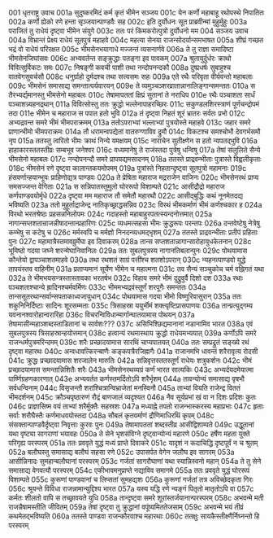 001  धृतराष्ट्र उवाच
001a सुदुष्करमिदं कर्म कृतं भीमेन सञ्जय
001c येन कर्णो महाबाहू रथोपस्थे निपातितः
002a कर्णो ह्येको रणे हन्ता सृञ्जयान्पाण्डवैः सह
002c इति दुर्योधनः सूत प्राब्रवीन्मां मुहुर्मुहुः
003a पराजितं तु राधेयं दृष्ट्वा भीमेन संयुगे
003c ततः परं किमकरोत्पुत्रो दुर्योधनो मम
004  सञ्जय उवाच
004a विभ्रान्तं प्रेक्ष्य राधेयं सूतपुत्रं महाहवे
004c महत्या सेनया राजन्सोदर्यान्समभाषत
005a शीघ्रं गच्छत भद्रं वो राधेयं परिरक्षत
005c भीमसेनभयागाधे मज्जन्तं व्यसनार्णवे
006a ते तु राज्ञा समादिष्टा भीमसेनजिघांसवः
006c अभ्यवर्तन्त सङ्क्रुद्धाः पतङ्गा इव पावकम्
007a श्रुतायुर्दुर्धरः क्राथो विवित्सुर्विकटः समः
007c निषङ्गी कवची पाशी तथा नन्दोपनन्दकौ
008a दुष्प्रधर्षः सुबाहुश्च वातवेगसुवर्चसौ
008c धनुर्ग्राहो दुर्मदश्च तथा सत्त्वसमः सहः
009a एते रथैः परिवृता वीर्यवन्तो महाबलाः
009c भीमसेनं समासाद्य समन्तात्पर्यवारयन्
009e ते व्यमुञ्चञ्शरव्रातान्नानालिङ्गान्समन्ततः
010a स तैरभ्यर्द्यमानस्तु भीमसेनो महाबलः
010c तेषामापततां क्षिप्रं सुतानां ते नराधिप
010e रथैः पञ्चाशता सार्धं पञ्चाशन्न्यहनद्रथान्
011a विवित्सोस्तु ततः क्रुद्धो भल्लेनापाहरच्छिरः
011c सकुण्डलशिरस्त्राणं पूर्णचन्द्रोपमं तदा
011e भीमेन च महाराज स पपात हतो भुवि
012a तं दृष्ट्वा निहतं शूरं भ्रातरः सर्वतः प्रभो
012c अभ्यद्रवन्त समरे भीमं भीमपराक्रमम्
013a ततोऽपराभ्यां भल्लाभ्यां पुत्रयोस्ते महाहवे
013c जहार समरे प्राणान्भीमो भीमपराक्रमः
014a तौ धरामन्वपद्येतां वातरुग्णाविव द्रुमौ
014c विकटश्च समश्चोभौ देवगर्भसमौ नृप
015a ततस्तु त्वरितो भीमः क्राथं निन्ये यमक्षयम्
015c नाराचेन सुतीक्ष्णेन स हतो न्यपतद्भुवि
016a हाहाकारस्ततस्तीव्रः सम्बभूव जनेश्वर
016c वध्यमानेषु ते राजंस्तदा पुत्रेषु धन्विषु
017a तेषां संलुलिते सैन्ये भीमसेनो महाबलः
017c नन्दोपनन्दौ समरे प्रापयद्यमसादनम्
018a ततस्ते प्राद्रवन्भीताः पुत्रास्ते विह्वलीकृताः
018c भीमसेनं रणे दृष्ट्वा कालान्तकयमोपमम्
019a पुत्रांस्ते निहतान्दृष्ट्वा सूतपुत्रो महामनाः
019c हंसवर्णान्हयान्भूयः प्राहिणोद्यत्र पाण्डवः
020a ते प्रेषिता महाराज मद्रराजेन वाजिनः
020c भीमसेनरथं प्राप्य समसज्जन्त वेगिताः
021a स सन्निपातस्तुमुलो घोररूपो विशाम्पते
021c आसीद्रौद्रो महाराज कर्णपाण्डवयोर्मृधे
022a दृष्ट्वा मम महाराज तौ समेतौ महारथौ
022c आसीद्बुद्धिः कथं नूनमेतदद्य भविष्यति
023a ततो मुहूर्ताद्राजेन्द्र नातिकृच्छ्राद्धसन्निव
023c विरथं भीमकर्माणं भीमं कर्णश्चकार ह
024a विरथो भरतश्रेष्ठः प्रहसन्ननिलोपमः
024c गदाहस्तो महाबाहुरपतत्स्यन्दनोत्तमात्
025a नागान्सप्तशतान्राजन्नीषादन्तान्प्रहारिणः
025c व्यधमत्सहसा भीमः क्रुद्धरूपः परन्तपः
026a दन्तवेष्टेषु नेत्रेषु कम्भेषु स कटेषु च
026c मर्मस्वपि च मर्मज्ञो निनदन्व्यधमद्भृशम्
027a ततस्ते प्राद्रवन्भीताः प्रतीपं प्रहिताः पुनः
027c महामात्रैस्तमावव्रुर्मेघा इव दिवाकरम्
028a तान्स सप्तशतान्नागान्सारोहायुधकेतनान्
028c भूमिष्ठो गदया जघ्ने शरन्मेघानिवानिलः
029a ततः सुबलपुत्रस्य नागानतिबलान्पुनः
029c पोथयामास कौन्तेयो द्वापञ्चाशतमाहवे
030a तथा रथशतं साग्रं पत्तींश्च शतशोऽपरान्
030c न्यहनत्पाण्डवो युद्धे तापयंस्तव वाहिनीम्
031a प्रताप्यमानं सूर्येण भीमेन च महात्मना
031c तव सैन्यं सञ्चुकोच चर्म वह्निगतं यथा
032a ते भीमभयसन्त्रस्तास्तावका भरतर्षभ
032c विहाय समरे भीमं दुद्रुवुर्वै दिशो दश
033a रथाः पञ्चशताश्चान्ये ह्रादिनश्चर्मवर्मिणः
033c भीममभ्यद्रवंस्तूर्णं शरपूगैः समन्ततः
034a तान्ससूतरथान्सर्वान्सपताकाध्वजायुधान्
034c पोथयामास गदया भीमो विष्णुरिवासुरान्
035a ततः शकुनिनिर्दिष्टाः सादिनः शूरसम्मताः
035c त्रिसाहस्रा ययुर्भीमं शक्त्यृष्टिप्रासपाणयः
036a तान्प्रत्युद्गम्य यवनानश्वारोहान्वरारिहा
036c विचरन्विविधान्मार्गान्घातयामास पोथयन्
037a तेषामासीन्महाञ्शब्दस्ताडितानां च सार्वशः???
037c असिभिश्छिद्यमानानां नडानामिव भारत
038a एवं सुबलपुत्रस्य त्रिसाहस्रान्हयोत्तमान्
038c हत्वान्यं रथमास्थाय क्रुद्धो राधेयमभ्ययात्
039a कर्णोऽपि समरे राजन्धर्मपुत्रमरिन्दमम्
039c शरैः प्रच्छादयामास सारथिं चाप्यपातयत्
040a ततः सम्प्रद्रुतं सङ्ख्ये रथं दृष्ट्वा महारथः
040c अन्वधावत्किरन्बाणैः कङ्कपत्रैरजिह्मगैः
041a राजानमभि धावन्तं शरैरावृत्य रोदसी
041c क्रुद्धः प्रच्छादयामास शरजालेन मारुतिः
042a सन्निवृत्तस्ततस्तूर्णं राधेयः शत्रुकर्शनः
042c भीमं प्रच्छादयामास समन्तान्निशितैः शरैः
043a भीमसेनरथव्यग्रं कर्णं भारत सात्यकिः
043c अभ्यर्दयदमेयात्मा पार्ष्णिग्रहणकारणात्
043e अभ्यवर्तत कर्णस्तमर्दितोऽपि शरैर्भृशम्
044a तावन्योन्यं समासाद्य वृषभौ सर्वधन्विनाम्
044c विसृजन्तौ शरांश्चित्रान्विभ्राजेतां मनस्विनौ
045a ताभ्यां वियति राजेन्द्र विततं भीमदर्शनम्
045c क्रौञ्चपृष्ठारुणं रौद्रं बाणजालं व्यदृश्यत
046a नैव सूर्यप्रभां खं वा न दिशः प्रदिशः कुतः
046c प्राज्ञासिष्म वयं ताभ्यां शरैर्मुक्तैः सहस्रशः
047a मध्याह्ने तपतो राजन्भास्करस्य महाप्रभाः
047c हृताः सर्वाः शरौघैस्तैः कर्णमाधवयोस्तदा
048a सौबलं कृतवर्माणं द्रौणिमाधिरथिं कृपम्
048c संसक्तान्पाण्डवैर्दृष्ट्वा निवृत्ताः कुरवः पुनः
049a तेषामापततां शब्दस्तीव्र आसीद्विशाम्पते
049c उद्धूतानां यथा वृष्ट्या सागराणां भयावहः
050a ते सेने भृशसंविग्ने दृष्ट्वान्योन्यं महारणे
050c हर्षेण महता युक्ते परिगृह्य परस्परम्
051a ततः प्रववृते युद्धं मध्यं प्राप्ते दिवाकरे
051c यादृशं न कदाचिद्धि दृष्टपूर्वं न च श्रुतम्
052a बलौघस्तु समासाद्य बलौघं सहसा रणे
052c उपासर्पत वेगेन जलौघ इव सागरम्
053a आसीन्निनादः सुमहान्बलौघानां परस्परम्
053c गर्जतां सागरौघाणां यथा स्यान्निस्वनो महान्
054a ते तु सेने समासाद्य वेगवत्यौ परस्परम्
054c एकीभावमनुप्राप्ते नद्याविव समागमे
055a ततः प्रववृते युद्धं घोररूपं विशाम्पते
055c कुरूणां पाण्डवानां च लिप्सतां सुमहद्यशः
056a कुरूणां गर्जतां तत्र अविच्छेदकृता गिरः
056c श्रूयन्ते विविधा राजन्नामान्युद्दिश्य भारत
057a यस्य यद्धि रणे न्यङ्गं पितृतो मातृतोऽपि वा
057c कर्मतः शीलतो वापि स तच्छ्रावयते युधि
058a तान्दृष्ट्वा समरे शूरांस्तर्जयानान्परस्परम्
058c अभवन्मे मती राजन्नैषामस्तीति जीवितम्
059a तेषां दृष्ट्वा तु क्रुद्धानां वपूंष्यमिततेजसाम्
059c अभवन्मे भयं तीव्रं कथमेतद्भविष्यति
060a ततस्ते पाण्डवा राजन्कौरवाश्च महारथाः
060c ततक्षुः सायकैस्तीक्ष्णैर्निघ्नन्तो हि परस्परम्

